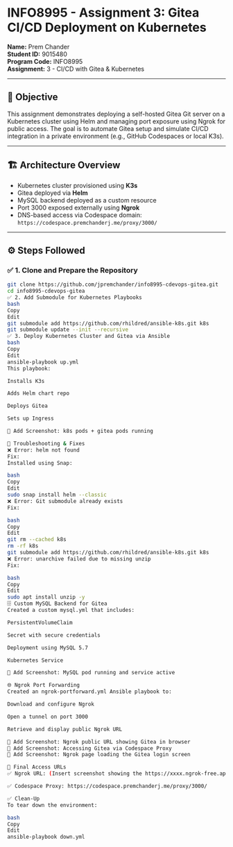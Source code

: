 # INFO8995 - Assignment 3: Gitea CI/CD Deployment on Kubernetes

**Name:** Prem Chander  
**Student ID:** 9015480  
**Program Code:** INFO8995  
**Assignment:** 3 - CI/CD with Gitea & Kubernetes  

---

## 📌 Objective

This assignment demonstrates deploying a self-hosted Gitea Git server on a Kubernetes cluster using Helm and managing port exposure using Ngrok for public access. The goal is to automate Gitea setup and simulate CI/CD integration in a private environment (e.g., GitHub Codespaces or local K3s).

---

## 🏗️ Architecture Overview

- Kubernetes cluster provisioned using **K3s**
- Gitea deployed via **Helm**
- MySQL backend deployed as a custom resource
- Port 3000 exposed externally using **Ngrok**
- DNS-based access via Codespace domain:  
  `https://codespace.premchanderj.me/proxy/3000/`

---

## ⚙️ Steps Followed

### ✅ 1. Clone and Prepare the Repository

```bash
git clone https://github.com/jpremchander/info8995-cdevops-gitea.git
cd info8995-cdevops-gitea
✅ 2. Add Submodule for Kubernetes Playbooks
bash
Copy
Edit
git submodule add https://github.com/rhildred/ansible-k8s.git k8s
git submodule update --init --recursive
✅ 3. Deploy Kubernetes Cluster and Gitea via Ansible
bash
Copy
Edit
ansible-playbook up.yml
This playbook:

Installs K3s

Adds Helm chart repo

Deploys Gitea

Sets up Ingress

📸 Add Screenshot: k8s pods + gitea pods running

🐛 Troubleshooting & Fixes
❌ Error: helm not found
Fix:
Installed using Snap:

bash
Copy
Edit
sudo snap install helm --classic
❌ Error: Git submodule already exists
Fix:

bash
Copy
Edit
git rm --cached k8s
rm -rf k8s
git submodule add https://github.com/rhildred/ansible-k8s.git k8s
❌ Error: unarchive failed due to missing unzip
Fix:

bash
Copy
Edit
sudo apt install unzip -y
🗄️ Custom MySQL Backend for Gitea
Created a custom mysql.yml that includes:

PersistentVolumeClaim

Secret with secure credentials

Deployment using MySQL 5.7

Kubernetes Service

📸 Add Screenshot: MySQL pod running and service active

🌐 Ngrok Port Forwarding
Created an ngrok-portforward.yml Ansible playbook to:

Download and configure Ngrok

Open a tunnel on port 3000

Retrieve and display public Ngrok URL

📸 Add Screenshot: Ngrok public URL showing Gitea in browser
📸 Add Screenshot: Accessing Gitea via Codespace Proxy
📸 Add Screenshot: Ngrok page loading the Gitea login screen

🔗 Final Access URLs
✅ Ngrok URL: (Insert screenshot showing the https://xxxx.ngrok-free.app)

✅ Codespace Proxy: https://codespace.premchanderj.me/proxy/3000/

✅ Clean-Up
To tear down the environment:

bash
Copy
Edit
ansible-playbook down.yml